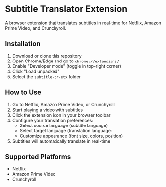 # Subtitle Translator Extension

A browser extension that translates subtitles in real-time for Netflix, Amazon Prime Video, and Crunchyroll.

## Installation

1. Download or clone this repository
2. Open Chrome/Edge and go to `chrome://extensions/`
3. Enable "Developer mode" (toggle in top-right corner)
4. Click "Load unpacked"
5. Select the `subtitle-tr-etx` folder

## How to Use

1. Go to Netflix, Amazon Prime Video, or Crunchyroll
2. Start playing a video with subtitles
3. Click the extension icon in your browser toolbar
4. Configure your translation preferences:
   - Select source language (subtitle language)
   - Select target language (translation language)
   - Customize appearance (font size, colors, position)
5. Subtitles will automatically translate in real-time

## Supported Platforms

- Netflix
- Amazon Prime Video
- Crunchyroll
